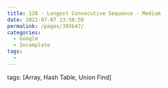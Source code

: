```yaml
---
title: 128 - Longest Consecutive Sequence - Medium
date: 2022-07-07 23:58:58
permalink: /pages/395b47/
categories:
  - Google
  - Incomplete
tags:
  - 
---
```

tags: [Array, Hash Table, Union Find]